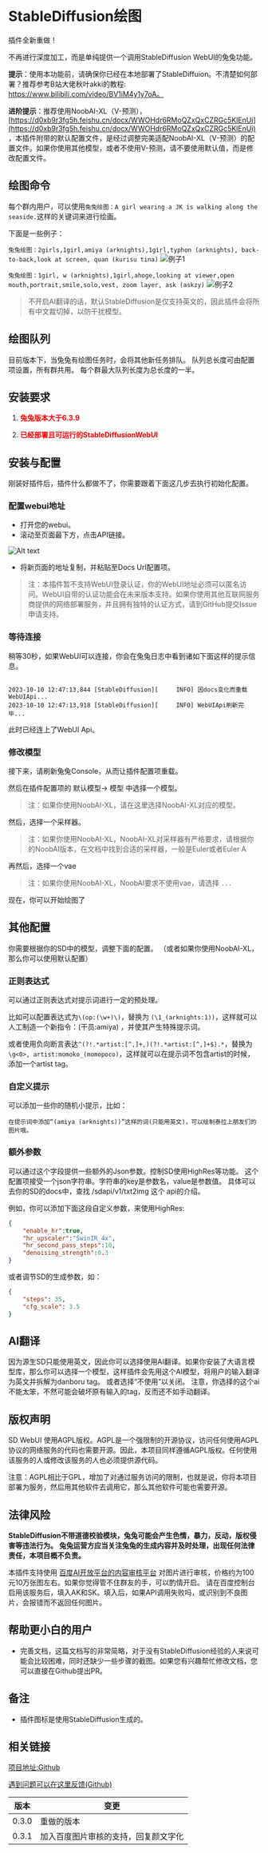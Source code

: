 # StableDiffusion绘图

插件全新重做！

不再进行深度加工，而是单纯提供一个调用StableDiffusion WebUI的兔兔功能。

**提示**：使用本功能前，请确保你已经在本地部署了StableDiffuion。不清楚如何部署？推荐参考B站大佬秋叶akki的教程: https://www.bilibili.com/video/BV1iM4y1y7oA。

**进阶提示**：推荐使用NoobAI-XL（V-预测），[https://d0xb9r3fg5h.feishu.cn/docx/WWOHdr6RMoQZxQxCZRGc5KlEnUi](https://d0xb9r3fg5h.feishu.cn/docx/WWOHdr6RMoQZxQxCZRGc5KlEnUi) ，本插件附带的默认配置文件，是经过调整完美适配NoobAI-XL（V-预测）的配置文件。如果你使用其他模型，或者不使用V-预测，请不要使用默认值，而是修改配置文件。

## 绘图命令

每个群内用户，可以使用`兔兔绘图：A girl wearing a JK is walking along the seaside.`这样的关键词来进行绘画。

下面是一些例子：

`兔兔绘图：2girls,1girl,amiya (arknights),1girl,typhon (arknights), back-to-back,look at screen, quan (kurisu tina)`
![例子1](images/demo_image1.png)

`兔兔绘图：1girl, w (arknights),1girl,ahoge,looking at viewer,open mouth,portrait,smile,solo,vest, zoom layer, ask (askzy)`
![例子2](images/demo_image2.png)

> 不开启AI翻译的话，默认StableDiffusion是仅支持英文的，因此插件会将所有中文裁切掉，以防干扰模型。

## 绘图队列

目前版本下，当兔兔有绘图任务时，会将其他新任务排队。
队列总长度可由配置项设置，所有群共用。
每个群最大队列长度为总长度的一半。

## 安装要求

1. **<span style="color:red;"> 兔兔版本大于6.3.9</span>**

2. **<span style="color:red;"> 已经部署且可运行的StableDiffusionWebUI</span>**

## 安装与配置

刚装好插件后，插件什么都做不了，你需要跟着下面这几步去执行初始化配置。

### 配置webui地址

* 打开您的webui。
* 滚动至页面最下方，点击API链接。

![Alt text](https://raw.githubusercontent.com/hsyhhssyy/amiyabot-hsyhhssyy-stable-diffusion/master/images/image-2.png)

* 将新页面的地址复制，并粘贴至Docs Url配置项。

> 注：本插件暂不支持WebUI登录认证，你的WebUI地址必须可以匿名访问。WebUI自带的认证功能会在未来版本支持。如果你使用其他互联网服务商提供的网络部署服务，并且拥有独特的认证方式，请到GitHub提交Issue申请支持。

### 等待连接

稍等30秒，如果WebUI可以连接，你会在兔兔日志中看到诸如下面这样的提示信息。

```log

2023-10-10 12:47:13,844 [StableDiffusion][     INFO] 因docs变化而重载WebUIApi...
2023-10-10 12:47:13,918 [StableDiffusion][     INFO] WebUIApi刷新完毕...

```

此时已经连上了WebUI Api。

### 修改模型

接下来，请刷新兔兔Console，从而让插件配置项重载。

然后在插件配置项的 默认模型-> 模型 中选择一个模型。

> 注：如果你使用NoobAI-XL，请在这里选择NoobAI-XL对应的模型。

然后，选择一个采样器。

> 注：如果你使用NoobAI-XL，NoobAI-XL对采样器有严格要求，请根据你的NoobAI版本，在文档中找到合适的采样器，一般是Euler或者Euler A

再然后，选择一个vae

> 注：如果你使用NoobAI-XL，NoobAI要求不使用vae，请选择 `...`

现在，你可以开始绘图了

## 其他配置

你需要根据你的SD中的模型，调整下面的配置。
（或者如果你使用NoobAI-XL，那么你可以使用默认配置）

### 正则表达式

可以通过正则表达式对提示词进行一定的预处理。

比如可以配置表达式为`\(op:(\w+)\)`，替换为 `(\1_(arknights:1))`，这样就可以人工制造一个新指令：(干员:amiya) ，并使其产生特殊提示词。

或者使用负向断言表达`^(?!.*artist:[^,]+,)(?!.*artist:[^,]+$).*`，替换为`\g<0>, artist:momoko_(momopoco)`，这样就可以在提示词不包含artist的时候，添加一个artist tag。

### 自定义提示

可以添加一些你的随机小提示，比如：

`在提示词中添加“(amiya (arknights))”这样的词(只能用英文)，可以绘制泰拉上朋友们的图片哦。`

### 额外参数

可以通过这个字段提供一些额外的Json参数。控制SD使用HighRes等功能。
这个配置项接受一个json字符串。字符串的key是参数名，value是参数值。
具体可以去你的SD的docs中，查找 /sdapi/v1/txt2img 这个 api的介绍。

例如，你可以添加下面这段自定义参数，来使用HighRes:

```json
{
    "enable_hr":true,
    "hr_upscaler":"SwinIR_4x",
    "hr_second_pass_steps":10,
    "denoising_strength":0.3
}
```

或者调节SD的生成参数，如：
```json
{
    "steps": 35,
    "cfg_scale": 3.5
}
```

## AI翻译

因为源生SD只能使用英文，因此你可以选择使用AI翻译。如果你安装了大语言模型库，那么你可以选择一个模型，这样插件会先用这个AI模型，将用户的输入翻译为英文并拆解为danboru tag。
或者选择“不使用”以关闭。
注意，你选择的这个ai不能太笨，不然可能会破坏原有输入的tag，反而还不如手动翻译。

## 版权声明

SD WebUI 使用AGPL版权。AGPL是一个强限制的开源协议，访问任何使用AGPL协议的网络服务的代码也需要开源。因此，本项目同样遵循AGPL版权。任何使用该服务的人或修改该服务的人也必须提供源代码。

注意：AGPL相比于GPL，增加了对通过服务访问的限制，也就是说，你将本项目部署为服务，然后用其他软件去调用它，那么其他软件可能也需要开源。

## 法律风险

**StableDiffusion不带道德校验模块，兔兔可能会产生色情，暴力，反动，版权侵害等违法行为。**
**兔兔运营方应当关注兔兔的生成内容并及时处理，出现任何法律责任，本项目概不负责。**

本插件支持使用 [百度AI开放平台的内容审核平台](https://cloud.baidu.com/doc/ANTIPORN/s/6ki012lqu) 对图片进行审核，价格约为100元10万张图左右。如果你觉得管不住群友的手，可以酌情开启。
请在百度控制台启用该服务后，填入AK和SK。填入后，如果API调用失败吗，或识别到不良图片，会报错而不返回任何图片。

## 帮助更小白的用户

- 完善文档，这篇文档写的非常简略，对于没有StableDiffusion经验的人来说可能会比较困难，同时还缺少一些步骤的截图。如果您有兴趣帮忙修改文档，您可以直接在Github提出PR。

## 备注

* 插件图标是使用StableDiffusion生成的。

## 相关链接

[项目地址:Github](https://github.com/hsyhhssyy/amiyabot-hsyhhssyy-stable-diffusion/)

[遇到问题可以在这里反馈(Github)](https://github.com/hsyhhssyy/amiyabot-hsyhhssyy-stable-diffusion/issues/new/)

|  版本   | 变更  |
|  ----  | ----  |
| 0.3.0  | 重做的版本 |
| 0.3.1  | 加入百度图片审核的支持，回复颜文字化 |